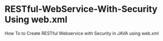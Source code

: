 # RESTful-WebService-With-Security Using web.xml
 How To to Create RESTful Webservice with Security in JAVA using web.xml
